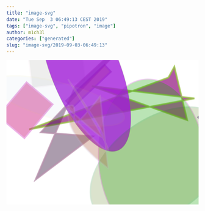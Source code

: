 ```yaml
---
title: "image-svg"
date: "Tue Sep  3 06:49:13 CEST 2019"
tags: ["image-svg", "pipotron", "image"]
author: m1ch3l
categories: ["generated"]
slug: "image-svg/2019-09-03-06:49:13"
---
```


![](image.svg)
